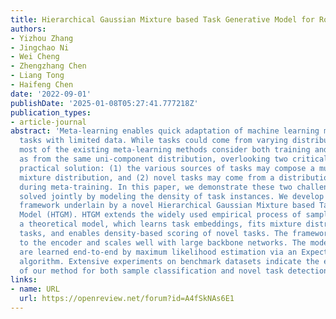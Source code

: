 ```yaml
---
title: Hierarchical Gaussian Mixture based Task Generative Model for Robust Meta-Learning
authors:
- Yizhou Zhang
- Jingchao Ni
- Wei Cheng
- Zhengzhang Chen
- Liang Tong
- Haifeng Chen
date: '2022-09-01'
publishDate: '2025-01-08T05:27:41.777218Z'
publication_types:
- article-journal
abstract: 'Meta-learning enables quick adaptation of machine learning models to new
  tasks with limited data. While tasks could come from varying distributions in reality,
  most of the existing meta-learning methods consider both training and testing tasks
  as from the same uni-component distribution, overlooking two critical needs of a
  practical solution: (1) the various sources of tasks may compose a multi-component
  mixture distribution, and (2) novel tasks may come from a distribution that is unseen
  during meta-training. In this paper, we demonstrate these two challenges can be
  solved jointly by modeling the density of task instances. We develop a meta-training
  framework underlain by a novel Hierarchical Gaussian Mixture based Task Generative
  Model (HTGM). HTGM extends the widely used empirical process of sampling tasks to
  a theoretical model, which learns task embeddings, fits mixture distribution of
  tasks, and enables density-based scoring of novel tasks. The framework is agnostic
  to the encoder and scales well with large backbone networks. The model parameters
  are learned end-to-end by maximum likelihood estimation via an Expectation-Maximization
  algorithm. Extensive experiments on benchmark datasets indicate the effectiveness
  of our method for both sample classification and novel task detection.'
links:
- name: URL
  url: https://openreview.net/forum?id=A4fSkNAs6E1
---
```

